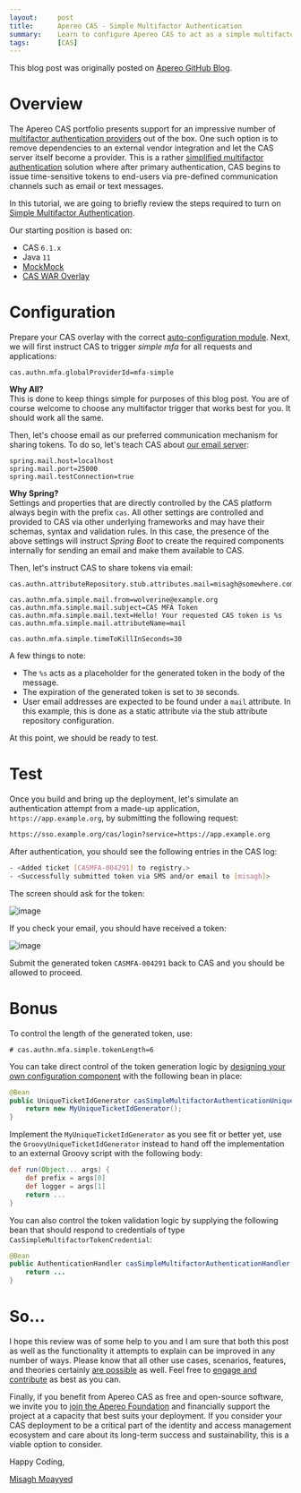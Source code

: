 ```yaml
---
layout:     post
title:      Apereo CAS - Simple Multifactor Authentication
summary:    Learn to configure Apereo CAS to act as a simple multifactor provider itself.
tags:       [CAS]
---
```


<div class="alert alert-success"><i class="far fa-lightbulb"></i> This blog post was originally posted on <a href="https://github.com/apereo/apereo.github.io">Apereo GitHub Blog</a>.</div>

# Overview

The Apereo CAS portfolio presents support for an impressive number of [multifactor authentication providers](https://apereo.github.io/cas/development/mfa/Configuring-Multifactor-Authentication.html) out of the box. One such option is to remove dependencies to an external vendor integration and let the CAS server itself become a provider. This is a rather [simplified multifactor authentication](https://apereo.github.io/cas/development/mfa/Simple-Multifactor-Authentication.html) solution where after primary authentication, CAS begins to issue time-sensitive tokens to end-users via pre-defined communication channels such as email or text messages.

<script async src="https://pagead2.googlesyndication.com/pagead/js/adsbygoogle.js"></script>
<ins class="adsbygoogle"
     style="display:block; text-align:center;"
     data-ad-layout="in-article"
     data-ad-format="fluid"
     data-ad-client="ca-pub-8081398210264173"
     data-ad-slot="3789603713"></ins>
<script>
     (adsbygoogle = window.adsbygoogle || []).push({});
</script>

In this tutorial, we are going to briefly review the steps required to turn on [Simple Multifactor Authentication](https://apereo.github.io/cas/development/mfa/Simple-Multifactor-Authentication.html).

Our starting position is based on:

- CAS `6.1.x`
- Java `11`
- [MockMock](https://github.com/tweakers/MockMock)
- [CAS WAR Overlay](https://github.com/apereo/cas-overlay-template)

# Configuration

Prepare your CAS overlay with the correct [auto-configuration module](https://apereo.github.io/cas/development/mfa/Simple-Multifactor-Authentication.html). Next, we will first instruct CAS to trigger *simple mfa* for all requests and applications:

```properties
cas.authn.mfa.globalProviderId=mfa-simple
```

<div class="alert alert-info">
<strong>Why All?</strong><br/>This is done to keep things simple for purposes of this blog post. You are of course welcome to choose any multifactor trigger that works best for you. It should work all the same.
</div>

Then, let's choose email as our preferred communication mechanism for sharing tokens. To do so, let's teach CAS about [our email server](https://github.com/tweakers/MockMock):

```properties
spring.mail.host=localhost
spring.mail.port=25000
spring.mail.testConnection=true
```

<div class="alert alert-info">
<strong>Why Spring?</strong><br/>Settings and properties that are directly controlled by the CAS platform always begin with the prefix <code>cas</code>. All other settings are controlled and provided to CAS via other underlying frameworks and may have their schemas, syntax and validation rules. In this case, the presence of the above settings will instruct <i>Spring Boot</i> to create the required components internally for sending an email and make them available to CAS.
</div>

Then, let's instruct CAS to share tokens via email:

```properties
cas.authn.attributeRepository.stub.attributes.mail=misagh@somewhere.com

cas.authn.mfa.simple.mail.from=wolverine@example.org
cas.authn.mfa.simple.mail.subject=CAS MFA Token
cas.authn.mfa.simple.mail.text=Hello! Your requested CAS token is %s
cas.authn.mfa.simple.mail.attributeName=mail

cas.authn.mfa.simple.timeToKillInSeconds=30
```

A few things to note:

- The `%s` acts as a placeholder for the generated token in the body of the message.
- The expiration of the generated token is set to `30` seconds.
- User email addresses are expected to be found under a `mail` attribute. In this example, this is done as a static attribute via the stub attribute repository configuration.

<script async src="https://pagead2.googlesyndication.com/pagead/js/adsbygoogle.js"></script>
<ins class="adsbygoogle"
     style="display:block; text-align:center;"
     data-ad-layout="in-article"
     data-ad-format="fluid"
     data-ad-client="ca-pub-8081398210264173"
     data-ad-slot="3789603713"></ins>
<script>
     (adsbygoogle = window.adsbygoogle || []).push({});
</script>

At this point, we should be ready to test.

# Test

Once you build and bring up the deployment, let's simulate an authentication attempt from a made-up application, `https://app.example.org`, by submitting the following request:

```bash
https://sso.example.org/cas/login?service=https://app.example.org
```

After authentication, you should see the following entries in the CAS log:

```bash
- <Added ticket [CASMFA-004291] to registry.>
- <Successfully submitted token via SMS and/or email to [misagh]>
```

The screen should ask for the token:

![image](https://user-images.githubusercontent.com/1205228/66712549-4d182b00-edaf-11e9-8ab8-2ce916577eac.png)

If you check your email, you should have received a token:

![image](https://user-images.githubusercontent.com/1205228/66712619-78e7e080-edb0-11e9-97bc-0d908d1052d8.png)

Submit the generated token `CASMFA-004291` back to CAS and you should be allowed to proceed.

# Bonus

To control the length of the generated token, use:

```properties
# cas.authn.mfa.simple.tokenLength=6
```

You can take direct control of the token generation logic by [designing your own configuration component](https://apereo.github.io/cas/development/configuration/Configuration-Management-Extensions.html) with the following bean in place:

```java
@Bean
public UniqueTicketIdGenerator casSimpleMultifactorAuthenticationUniqueTicketIdGenerator() {
    return new MyUniqueTicketIdGenerator();
}
```

Implement the `MyUniqueTicketIdGenerator` as you see fit or better yet, use the `GroovyUniqueTicketIdGenerator` instead to hand off the implementation to an external Groovy script with the following body:

```groovy
def run(Object... args) {
    def prefix = args[0]
    def logger = args[1]
    return ...
}
```

You can also control the token validation logic by supplying the following bean that should respond to credentials of type `CasSimpleMultifactorTokenCredential`:

```java
@Bean
public AuthenticationHandler casSimpleMultifactorAuthenticationHandler() {
    return ...
}
```

# So...

I hope this review was of some help to you and I am sure that both this post as well as the functionality it attempts to explain can be improved in any number of ways. Please know that all other use cases, scenarios, features, and theories certainly [are possible](https://apereo.github.io/2017/02/18/onthe-theoryof-possibility/) as well. Feel free to [engage and contribute](https://apereo.github.io/cas/developer/Contributor-Guidelines.html) as best as you can.

<script async src="https://pagead2.googlesyndication.com/pagead/js/adsbygoogle.js"></script>
<ins class="adsbygoogle"
     style="display:block; text-align:center;"
     data-ad-layout="in-article"
     data-ad-format="fluid"
     data-ad-client="ca-pub-8081398210264173"
     data-ad-slot="3789603713"></ins>
<script>
     (adsbygoogle = window.adsbygoogle || []).push({});
</script>

Finally, if you benefit from Apereo CAS as free and open-source software, we invite you to [join the Apereo Foundation](https://www.apereo.org/content/apereo-membership) and financially support the project at a capacity that best suits your deployment. If you consider your CAS deployment to be a critical part of the identity and access management ecosystem and care about its long-term success and sustainability, this is a viable option to consider.

Happy Coding,

[Misagh Moayyed](https://fawnoos.com)

